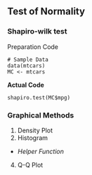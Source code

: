 ## Test of Normality
### Shapiro-wilk test
Preparation Code
```
# Sample Data
data(mtcars)
MC <- mtcars
```
**Actual Code**
```
shapiro.test(MC$mpg)
```
### Graphical Methods
1. Density Plot
2. Histogram
  - _Helper Function_  
4. Q-Q Plot
